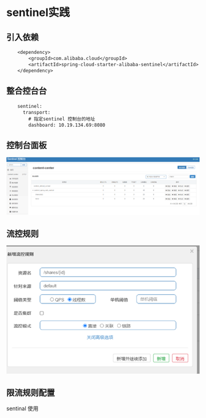 # sentinel实践
## 引入依赖
 <!--服务容错-->
        <dependency>
            <groupId>com.alibaba.cloud</groupId>
            <artifactId>spring-cloud-starter-alibaba-sentinel</artifactId>
        </dependency>
## 整合控台台
```
    sentinel:
      transport:
        # 指定sentinel 控制台的地址
        dashboard: 10.19.134.69:8080
```

## 控制台面板
![](_v_images/1618470101_10608.png)

## 流控规则
![](_v_images/1618470228_2342.png)

## 限流规则配置
sentinal 使用

